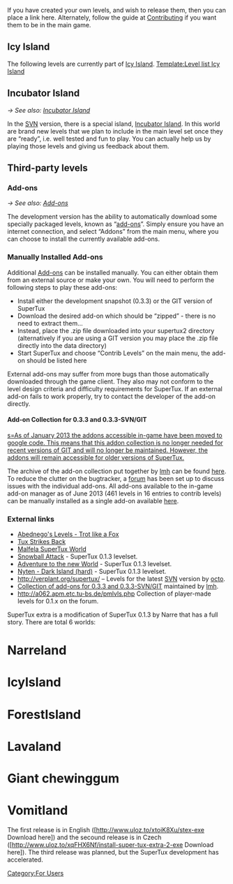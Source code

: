 If you have created your own levels, and wish to release them, then you can place a link here. Alternately, follow the guide at [Contributing](Contributing "wikilink") if you want them to be in the main game.

Icy Island
----------

The following levels are currently part of [Icy Island](Icy_Island "wikilink"). [Template:Level list Icy Island](Template:Level_list_Icy_Island "wikilink")

Incubator Island
----------------


*→ See also: [Incubator Island](Incubator_Island "wikilink")*

In the [SVN](SVN "wikilink") version, there is a special island, [Incubator Island](Incubator_Island "wikilink"). In this world are brand new levels that we plan to include in the main level set once they are “ready”, i.e. well tested and fun to play. You can actually help us by playing those levels and giving us feedback about them.

Third-party levels
------------------

### Add-ons


*→ See also: [Add-ons](Add-ons "wikilink")*

The development version has the ability to automatically download some specially packaged levels, known as “[add-ons](add-ons "wikilink")”. Simply ensure you have an internet connection, and select “Addons” from the main menu, where you can choose to install the currently available add-ons.

### Manually Installed Add-ons

Additional [Add-ons](Add-ons "wikilink") can be installed manually. You can either obtain them from an external source or make your own. You will need to perform the following steps to play these add-ons:

-   Install either the development snapshot (0.3.3) or the GIT version of SuperTux
-   Download the desired add-on which should be “zipped” - there is no need to extract them...
-   Instead, place the .zip file downloaded into your supertux2 directory (alternatively if you are using a GIT version you may place the .zip file directly into the data directory)
-   Start SuperTux and choose “Contrib Levels” on the main menu, the add-on should be listed here

External add-ons may suffer from more bugs than those automatically downloaded through the game client. They also may not conform to the level design criteria and difficulty requirements for SuperTux. If an external add-on fails to work properly, try to contact the developer of the add-on directly.

#### Add-on Collection for 0.3.3 and 0.3.3-SVN/GIT

[s=As of January 2013 the addons accessible in-game have been moved to google code. This means that this addon collection is no longer needed for recent versions of GIT and will no longer be maintained. However, the addons will remain accessible for older versions of SuperTux.](Template:Attention "wikilink")

The archive of the add-on collection put together by [lmh](User#lmh "wikilink") can be found [here](http://www.mediafire.com/?k47v61nz6i230). To reduce the clutter on the bugtracker, a [forum](http://forum.freegamedev.net/viewforum.php?f=69) has been set up to discuss issues with the individual add-ons. All add-ons available to the in-game add-on manager as of June 2013 (461 levels in 16 entries to contrib levels) can be manually installed as a single add-on available [here](http://www.mediafire.com/download/kjbozzjfz77okb9/addon_collection_JUN2013.zip).

### External links

-   [Abednego's Levels - Trot like a Fox](http://shygypsy.com/supertux/)
-   [Tux Strikes Back](http://www.christian-schaefers.de/files/Tux_Strikes_Back.zip)
-   [Malfela SuperTux World](http://malfela.blogspot.com/2008/02/malfela-supertux-world.html)
-   [Snowball Attack](http://i1.dk/download/supertux-levels/) - SuperTux 0.1.3 levelset.
-   [Adventure to the new World](http://www.sendspace.com/file/nq9u10) - SuperTux 0.1.3 levelset.
-   [Nyten - Dark Island (hard)](http://nyten.heliohost.org/supertux/levelsets.php) - SuperTux 0.1.3 levelset.
-   <http://verplant.org/supertux/> – Levels for the latest [SVN](SVN "wikilink") version by [octo](User#octo "wikilink").
-   [Collection of add-ons for 0.3.3 and 0.3.3-SVN/GIT](http://www.mediafire.com/?k47v61nz6i230) maintained by [lmh](User#lmh "wikilink").
-   <http://a062.apm.etc.tu-bs.de/pmlvls.php> Collection of player-made levels for 0.1.x on the forum.

SuperTux extra is a modification of SuperTux 0.1.3 by Narre that has a full story. There are total 6 worlds:

# Narreland
# IcyIsland
# ForestIsland
# Lavaland
# Giant chewinggum
# Vomitland

The first release is in English ([http://www.uloz.to/xtoiK8Xu/stex-exe Download here]) and the secound release is in Czech ([http://www.uloz.to/xqFHX6Nf/install-super-tux-extra-2-exe Download here]). The third release was planned, but the SuperTux development has accelerated.


[Category:For Users](Category:For_Users "wikilink")
